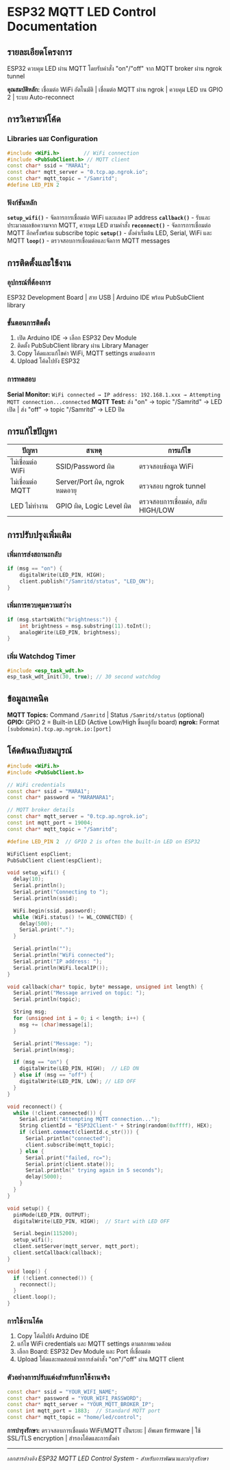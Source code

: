 # ESP32 MQTT LED Control Documentation

## รายละเอียดโครงการ
ESP32 ควบคุม LED ผ่าน MQTT โดยรับคำสั่ง "on"/"off" จาก MQTT broker ผ่าน ngrok tunnel

**คุณสมบัติหลัก:** เชื่อมต่อ WiFi อัตโนมัติ | เชื่อมต่อ MQTT ผ่าน ngrok | ควบคุม LED บน GPIO 2 | ระบบ Auto-reconnect

## การวิเคราะห์โค้ด

### Libraries และ Configuration
```cpp
#include <WiFi.h>        // WiFi connection
#include <PubSubClient.h> // MQTT client
const char* ssid = "MARA1";
const char* mqtt_server = "0.tcp.ap.ngrok.io";
const char* mqtt_topic = "/Samritd";
#define LED_PIN 2
```

### ฟังก์ชันหลัก
**`setup_wifi()`** - จัดการการเชื่อมต่อ WiFi และแสดง IP address
**`callback()`** - รับและประมวลผลข้อความจาก MQTT, ควบคุม LED ตามคำสั่ง
**`reconnect()`** - จัดการการเชื่อมต่อ MQTT อีกครั้งพร้อม subscribe topic
**`setup()`** - ตั้งค่าเริ่มต้น LED, Serial, WiFi และ MQTT
**`loop()`** - ตรวจสอบการเชื่อมต่อและจัดการ MQTT messages

## การติดตั้งและใช้งาน

### อุปกรณ์ที่ต้องการ
ESP32 Development Board | สาย USB | Arduino IDE พร้อม PubSubClient library

### ขั้นตอนการติดตั้ง
1. เปิด Arduino IDE → เลือก ESP32 Dev Module
2. ติดตั้ง PubSubClient library ผ่าน Library Manager
3. Copy โค้ดและแก้ไขค่า WiFi, MQTT settings ตามต้องการ
4. Upload โค้ดไปยัง ESP32

### การทดสอบ
**Serial Monitor:** `WiFi connected → IP address: 192.168.1.xxx → Attempting MQTT connection...connected`
**MQTT Test:** ส่ง "on" → topic "/Samritd" → LED เปิด | ส่ง "off" → topic "/Samritd" → LED ปิด

## การแก้ไขปัญหา

| ปัญหา | สาเหตุ | การแก้ไข |
|-------|--------|----------|
| ไม่เชื่อมต่อ WiFi | SSID/Password ผิด | ตรวจสอบข้อมูล WiFi |
| ไม่เชื่อมต่อ MQTT | Server/Port ผิด, ngrok หมดอายุ | ตรวจสอบ ngrok tunnel |
| LED ไม่ทำงาน | GPIO ผิด, Logic Level ผิด | ตรวจสอบการเชื่อมต่อ, สลับ HIGH/LOW |

## การปรับปรุงเพิ่มเติม

### เพิ่มการส่งสถานะกลับ
```cpp
if (msg == "on") {
    digitalWrite(LED_PIN, HIGH);
    client.publish("/Samritd/status", "LED_ON");
}
```

### เพิ่มการควบคุมความสว่าง
```cpp
if (msg.startsWith("brightness:")) {
    int brightness = msg.substring(11).toInt();
    analogWrite(LED_PIN, brightness);
}
```

### เพิ่ม Watchdog Timer
```cpp
#include <esp_task_wdt.h>
esp_task_wdt_init(30, true); // 30 second watchdog
```

## ข้อมูลเทคนิค
**MQTT Topics:** Command `/Samritd` | Status `/Samritd/status` (optional)
**GPIO:** GPIO 2 = Built-in LED (Active Low/High ขึ้นอยู่กับ board)
**ngrok:** Format `[subdomain].tcp.ap.ngrok.io:[port]`

## โค้ดต้นฉบับสมบูรณ์

```cpp
#include <WiFi.h>
#include <PubSubClient.h>

// WiFi credentials
const char* ssid = "MARA1";
const char* password = "MARAMARA1";

// MQTT broker details
const char* mqtt_server = "0.tcp.ap.ngrok.io";
const int mqtt_port = 19004;
const char* mqtt_topic = "/Samritd";

#define LED_PIN 2  // GPIO 2 is often the built-in LED on ESP32

WiFiClient espClient;
PubSubClient client(espClient);

void setup_wifi() {
  delay(10);
  Serial.println();
  Serial.print("Connecting to ");
  Serial.println(ssid);

  WiFi.begin(ssid, password);
  while (WiFi.status() != WL_CONNECTED) {
    delay(500);
    Serial.print(".");
  }

  Serial.println("");
  Serial.println("WiFi connected");
  Serial.print("IP address: ");
  Serial.println(WiFi.localIP());
}

void callback(char* topic, byte* message, unsigned int length) {
  Serial.print("Message arrived on topic: ");
  Serial.println(topic);

  String msg;
  for (unsigned int i = 0; i < length; i++) {
    msg += (char)message[i];
  }

  Serial.print("Message: ");
  Serial.println(msg);

  if (msg == "on") {
    digitalWrite(LED_PIN, HIGH);  // LED ON
  } else if (msg == "off") {
    digitalWrite(LED_PIN, LOW); // LED OFF
  }
}

void reconnect() {
  while (!client.connected()) {
    Serial.print("Attempting MQTT connection...");
    String clientId = "ESP32Client-" + String(random(0xffff), HEX);
    if (client.connect(clientId.c_str())) {
      Serial.println("connected");
      client.subscribe(mqtt_topic);
    } else {
      Serial.print("failed, rc=");
      Serial.print(client.state());
      Serial.println(" trying again in 5 seconds");
      delay(5000);
    }
  }
}

void setup() {
  pinMode(LED_PIN, OUTPUT);
  digitalWrite(LED_PIN, HIGH);  // Start with LED OFF

  Serial.begin(115200);
  setup_wifi();
  client.setServer(mqtt_server, mqtt_port);
  client.setCallback(callback);
}

void loop() {
  if (!client.connected()) {
    reconnect();
  }
  client.loop();
}
```

### การใช้งานโค้ด
1. Copy โค้ดไปยัง Arduino IDE
2. แก้ไข WiFi credentials และ MQTT settings ตามสภาพแวดล้อม
3. เลือก Board: ESP32 Dev Module และ Port ที่เชื่อมต่อ
4. Upload โค้ดและทดสอบด้วยการส่งคำสั่ง "on"/"off" ผ่าน MQTT client

### ตัวอย่างการปรับแต่งสำหรับการใช้งานจริง
```cpp
const char* ssid = "YOUR_WIFI_NAME";
const char* password = "YOUR_WIFI_PASSWORD";
const char* mqtt_server = "YOUR_MQTT_BROKER_IP";
const int mqtt_port = 1883;  // Standard MQTT port
const char* mqtt_topic = "home/led/control";
```

**การบำรุงรักษา:** ตรวจสอบการเชื่อมต่อ WiFi/MQTT เป็นระยะ | อัพเดท firmware | ใช้ SSL/TLS encryption | สำรองโค้ดและการตั้งค่า

---
*เอกสารอ้างอิง ESP32 MQTT LED Control System - สำหรับการพัฒนาและบำรุงรักษา*
